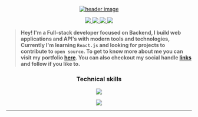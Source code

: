 <p align="center">
  <a href="https://rupali-codes.netlify.app">
  <img src="https://user-images.githubusercontent.com/78981177/208293926-465377eb-4812-4c4a-b312-0e66281a697c.png" alt="header image"/>
  </a>
</p>

<p align="center"> 
  <a href="https://twitter.com/rupali_codes">
    <img src="https://img.shields.io/badge/Twitter-1DA1F2?style=for-the-badge"/>
    
  </a>
  
   <a href="https://rupali-codes.netlify.app">
    <img src="https://img.shields.io/badge/Portfolio-gray?style=for-the-badge"/>
  </a>
  
  <a href="https://www.linkedin.com/in/rupali-codes">
    <img src="https://img.shields.io/badge/LinkedIn-0077B5?style=for-the-badge"/>
  </a>
  
   <a href="mailto:rupali7487@gmail.com">
    <img src="https://img.shields.io/badge/Email-gray?style=for-the-badge"/>
  </a>
 
</p>

> **Hey! I'm a Full-stack developer focused on Backend, I build web applications and API's with modern tools and technologies, Currently I'm learning ```React.js``` and looking for projects to contribute to ```open source```. To get to know more about me you can visit my portfolio [here](https://rupali-codes.netlify.app). You can also checkout my social handle [links]((https://linktr.ee/rupali_codes)) and follow if you like to.**


### <p align="center">Technical skills</p>

<p align="center">
  <a href="https://rupali-codes.netlify.app">
    <img src="https://skillicons.dev/icons?i=js,mongodb,express,react,nodejs,mysql,figma" />
  </a>
</p>
<p align="center">
  <a href="https://rupali-codes.netlify.app">
    <img src="https://skillicons.dev/icons?i=html,css,bootstrap,tailwind,git,github,wordpress" />
  </a>
</p>

---
